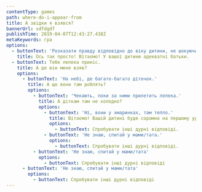 ```yaml
---
contentType: games
path: where-do-i-appear-from
title: А звідки я взявся?
bannerUrl: sdfdgdf
publishTime: 2019-04-07T12:43:27.438Z
metaKeywords: гра
options:
  - buttonText: 'Розказати правду відповідно до віку дитини, не шокуючи її подробицями'
    title: Ось так просто! Вітаємо! У вашої дитини адекватні батьки.
  - buttonText: Тебе лелека приніс.
    title: А де він мене взяв?
    options:
      - buttonText: 'На небі, де багато-багато діточок.'
        title: А що вони там роблять?
        options:
          - buttonText: 'Чекають, поки за ними прилетить лелека.'
            title: А діткам там не холодно?
            options:
              - buttonText: 'Ні, вони у хмаринках, там тепло.'
                title: Вітаємо! Вашій дитині буде соромно на першому уроці географії.
                options:
                  - buttonText: Спробувати інші дурні відповіді.
              - buttonText: 'Не знаю, спитай у мами/тата.'
                options:
                  - buttonText: Спробувати інші дурні відповіді.
          - buttonText: 'Не знаю, спитай у мами/тата'
            options:
              - buttonText: Спробувати інші дурні відповіді
      - buttonText: 'Не знаю, спитай у мами/тата'
        options:
          - buttonText: Спробувати інші дурні відповіді
---
```


